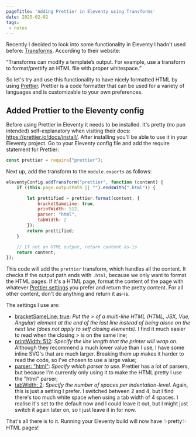 ```yaml
---
pageTitle: 'Adding Prettier in Eleventy using Transforms'
date: 2025-02-02
tags:
 - notes
---
```


Recently I decided to look into some functionality in Eleventy I hadn't used before: [Transforms](https://www.11ty.dev/docs/transforms/). According to their website:

<q site="https://www.11ty.dev/docs/transforms/">Transforms can modify a template’s output. For example, use a transform to format/prettify an HTML file with proper whitespace.</q>

So let's try and use this functionality to have nicely formatted HTML by using [Prettier](https://prettier.io/). Prettier is a code formatter that can be used for a variety of languages and is customizable to your own preferences.

## Added Prettier to the Eleventy config

Before using Prettier in Eleventy it needs to be installed. It's pretty (no pun intended) self-explanatory when visiting their docs: <https://prettier.io/docs/install/>. After installing you'll be able to use it in your Eleventy project. Go to your Eleventy config file and add the require statement for Prettier:

``` js
const prettier = require("prettier"); 
```

Next up, add the transform to the `module.exports` as follows:

``` js
eleventyConfig.addTransform("prettier", function (content) {
    if ((this.page.outputPath || "").endsWith(".html")) {

        let prettified = prettier.format(content, {
            bracketSameLine: true,
            printWidth: 512,
            parser: "html",
            tabWidth: 2
        });
        return prettified;
    }

    // If not an HTML output, return content as-is
    return content;
});
```

This code will add the `prettier` transform, which handles all the content. It checks if the output path ends with `.html`, because we only want to format the HTML pages. If it's a HTML page, format the content of the page with whatever [Prettier settings](https://prettier.io/docs/options) you prefer and return the pretty content. For all other content, don't do anything and return it as-is.

The settings I use are:

- [bracketSameLine: true](https://prettier.io/docs/options#bracket-line): 
_Put the > of a multi-line HTML (HTML, JSX, Vue, Angular) element at the end of the last line instead of being alone on the next line (does not apply to self closing elements)._ 
I find it much easier to read when the closing > is on the same line;
- [printWidth: 512](https://prettier.io/docs/options#print-width): 
_Specify the line length that the printer will wrap on._ 
Although they recommend a much lower value than I use, I have some inline SVG's that are much larger. Breaking them up makes it harder to read the code, so I've chosen to use a large value;
- [parser: "html"](https://prettier.io/docs/options#parser): 
_Specify which parser to use._ 
Prettier has a lot of parsers, but because I'm currently only using it to make the HTML pretty I use the "html" parser;
- [tabWidth: 2](https://prettier.io/docs/options#tab-width): 
_Specify the number of spaces per indentation-level._ 
Again, this is just a setting I prefer. I switched between 2 and 4, but I find there's too much white space when using a tab width of 4 spaces. I realise it's set to the default now and I could leave it out, but I might just switch it again later on, so I just leave it in for now.

That's all there is to it. Running your Eleventy build will now have ✨pretty✨ HTML pages!